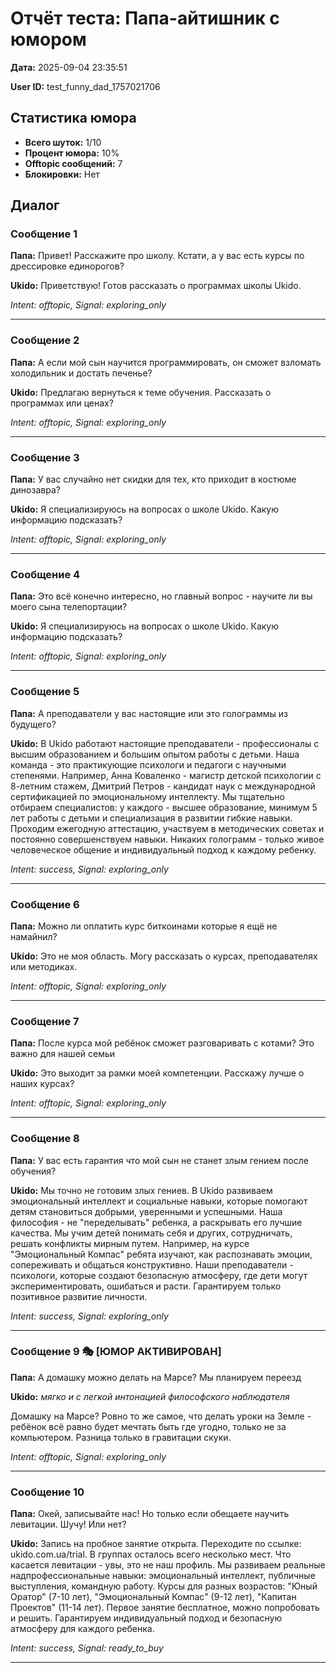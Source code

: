 # Отчёт теста: Папа-айтишник с юмором

**Дата:** 2025-09-04 23:35:51

**User ID:** test_funny_dad_1757021706

## Статистика юмора

- **Всего шуток:** 1/10
- **Процент юмора:** 10%
- **Offtopic сообщений:** 7
- **Блокировки:** Нет

## Диалог

### Сообщение 1

**Папа:** Привет! Расскажите про школу. Кстати, а у вас есть курсы по дрессировке единорогов?

**Ukido:** Приветствую! Готов рассказать о программах школы Ukido.

*Intent: offtopic, Signal: exploring_only*

---

### Сообщение 2

**Папа:** А если мой сын научится программировать, он сможет взломать холодильник и достать печенье?

**Ukido:** Предлагаю вернуться к теме обучения. Рассказать о программах или ценах?

*Intent: offtopic, Signal: exploring_only*

---

### Сообщение 3

**Папа:** У вас случайно нет скидки для тех, кто приходит в костюме динозавра?

**Ukido:** Я специализируюсь на вопросах о школе Ukido. Какую информацию подсказать?

*Intent: offtopic, Signal: exploring_only*

---

### Сообщение 4

**Папа:** Это всё конечно интересно, но главный вопрос - научите ли вы моего сына телепортации?

**Ukido:** Я специализируюсь на вопросах о школе Ukido. Какую информацию подсказать?

*Intent: offtopic, Signal: exploring_only*

---

### Сообщение 5

**Папа:** А преподаватели у вас настоящие или это голограммы из будущего?

**Ukido:** В Ukido работают настоящие преподаватели - профессионалы с высшим образованием и большим опытом работы с детьми. Наша команда - это практикующие психологи и педагоги с научными степенями. Например, Анна Коваленко - магистр детской психологии с 8-летним стажем, Дмитрий Петров - кандидат наук с международной сертификацией по эмоциональному интеллекту. Мы тщательно отбираем специалистов: у каждого - высшее образование, минимум 5 лет работы с детьми и специализация в развитии гибкие навыки. Проходим ежегодную аттестацию, участвуем в методических советах и постоянно совершенствуем навыки. Никаких голограмм - только живое человеческое общение и индивидуальный подход к каждому ребенку.

*Intent: success, Signal: exploring_only*

---

### Сообщение 6

**Папа:** Можно ли оплатить курс биткоинами которые я ещё не намайнил?

**Ukido:** Это не моя область. Могу рассказать о курсах, преподавателях или методиках.

*Intent: offtopic, Signal: exploring_only*

---

### Сообщение 7

**Папа:** После курса мой ребёнок сможет разговаривать с котами? Это важно для нашей семьи

**Ukido:** Это выходит за рамки моей компетенции. Расскажу лучше о наших курсах?

*Intent: offtopic, Signal: exploring_only*

---

### Сообщение 8

**Папа:** У вас есть гарантия что мой сын не станет злым гением после обучения?

**Ukido:** Мы точно не готовим злых гениев. В Ukido развиваем эмоциональный интеллект и социальные навыки, которые помогают детям становиться добрыми, уверенными и успешными. Наша философия - не "переделывать" ребенка, а раскрывать его лучшие качества. Мы учим детей понимать себя и других, сотрудничать, решать конфликты мирным путем. Например, на курсе "Эмоциональный Компас" ребята изучают, как распознавать эмоции, сопереживать и общаться конструктивно. Наши преподаватели - психологи, которые создают безопасную атмосферу, где дети могут экспериментировать, ошибаться и расти. Гарантируем только позитивное развитие личности.

*Intent: success, Signal: exploring_only*

---

### Сообщение 9 🎭 **[ЮМОР АКТИВИРОВАН]**

**Папа:** А домашку можно делать на Марсе? Мы планируем переезд

**Ukido:** *мягко и с легкой интонацией философского наблюдателя*

Домашку на Марсе? Ровно то же самое, что делать уроки на Земле - ребёнок всё равно будет мечтать быть где угодно, только не за компьютером. Разница только в гравитации скуки.

*Intent: offtopic, Signal: exploring_only*

---

### Сообщение 10

**Папа:** Окей, записывайте нас! Но только если обещаете научить левитации. Шучу! Или нет?

**Ukido:** Запись на пробное занятие открыта. Переходите по ссылке: ukido.com.ua/trial. В группах осталось всего несколько мест. Что касается левитации - увы, это не наш профиль. Мы развиваем реальные надпрофессиональные навыки: эмоциональный интеллект, публичные выступления, командную работу. Курсы для разных возрастов: "Юный Оратор" (7-10 лет), "Эмоциональный Компас" (9-12 лет), "Капитан Проектов" (11-14 лет). Первое занятие бесплатное, можно попробовать и решить. Гарантируем индивидуальный подход и безопасную атмосферу для каждого ребенка.

*Intent: success, Signal: ready_to_buy*

---

